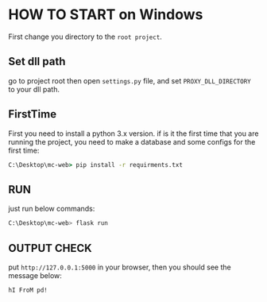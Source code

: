 # HOW TO START on Windows

First change you directory to the `root project`.

## Set dll path

go to project root then open `settings.py` file, and set `PROXY_DLL_DIRECTORY` to your dll path.

## FirstTime

First you need to install a python 3.x version.
if is it the first time that you are running the project, you need to make a database and some configs for the first time:

```cmd
C:\Desktop\mc-web> pip install -r requirments.txt
```

## RUN

just run below commands:

```bash
C:\Desktop\mc-web> flask run
```

## OUTPUT CHECK

put `http://127.0.0.1:5000` in your browser, then you should see the message below:

```bash
hI FroM pd!
```
